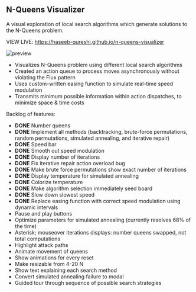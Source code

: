## N-Queens Visualizer

A visual exploration of local search algorithms which generate solutions to the N-Queens problem.

VIEW LIVE: https://haseeb-qureshi.github.io/n-queens-visualizer

![preview](http://i.imgur.com/NLAFIIt.gif)

* Visualizes N-Queens problem using different local search algorithms
* Created an action queue to process moves asynchronously without violating the Flux pattern
* Uses custom-written easing function to simulate real-time speed modulation
* Transmits minimum possible information within action dispatches, to minimize space & time costs

Backlog of features:
* **DONE** Number queens
* **DONE** Implement all methods (backtracking, brute-force permutations, random permutations, simulated annealing, and iterative repair)
* **DONE** Speed bar
* **DONE** Smooth out speed modulation
* **DONE** Display number of iterations
* **DONE** Fix iterative repair action overload bug
* **DONE** Make brute force permutations show exact number of iterations
* **DONE** Display temperature for simulated annealing
* **DONE** Colorize temperature
* **DONE** Make algorithm selection immediately seed board
* **DONE** Slow down slowest speed
* **DONE** Replace easing function with correct speed modulation using dynamic intervals
* Pause and play buttons
* Optimize parameters for simulated annealing (currently resolves 68% of the time)
* Asterisk; mouseover iterations displays: number queens swapped, not total computations
* Highlight attack paths
* Animate movement of queens
* Show animations for every reset
* Make resizable from 4-20 N
* Show text explaining each search method
* Convert simulated annealing failure to modal
* Guided tour through sequence of possible search strategies
